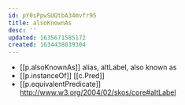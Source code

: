 ```yaml
---
id: pY0sPpwSUQtbA34mvfr95
title: alsoKnownAs
desc: ''
updated: 1635671585172
created: 1634438039304
---
```




- [[p.alsoKnownAs]] alias, altLabel, also known as 
- [[p.instanceOf]] [[c.Pred]] 
- [[p.equivalentPredicate]] http://www.w3.org/2004/02/skos/core#altLabel 
